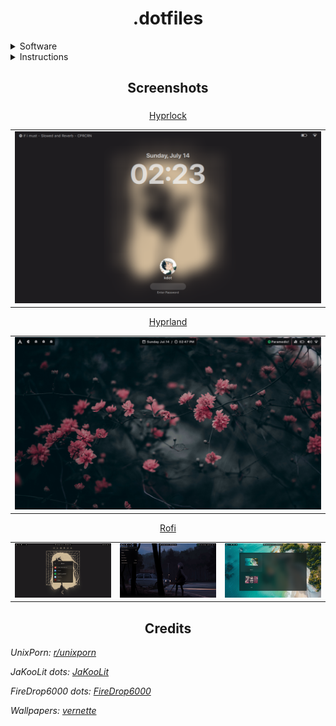 <div align="center">
  <h1>.dotfiles</h1>
</div>

<details>
  <summary>Software</summary>

 - **Display Manager:** [ly](https://github.com/fairyglade/ly)
 - **WM:** Hyprland
 - **Fonts:** San Francisco Fonts
 - **Launcher:** Rofi
 - **Bar:** Waybar
 - **Notifications:** Dunst
 - **LockScreen:** Hyprlock
 - **Idle Daemon:** Hypridle
 - **Terminal:** Alacritty
 - **Wallpaper Daemon:** Swww
 - **Wallpapers:** [Discord](https://discord.gg/TnJ4h5K), [Repo](https://github.com/vernette/wallpapers)

<blockquote>
  <b>Note:</b> For a list of dependencies, see <a href="https://github.com/KeyyWYD/arch-stuffs/blob/main/setup.sh"><code>setup.sh</code></a>
</blockquote>
</details>

<details>
  <summary>Instructions</summary>

```sh
# Dotfiles
git clone https://github.com/KeyyWYD/arch-stuffs $HOME/dotfiles
cd $HOME/dotfiles
git submodule init && git submodule update --recursive
cp -r .config/* $HOME/.config
cp -r .zsh $HOME
cp -r .zshrc $HOME
```

  <details>
    <summary>Keybinds</summary>
    <div align="center">
      <h2>Keybinds</h2>
 
        | Keys | Action |
        | :--- | :--- |
        | <kbd>Super</kbd> + <kbd>Return</kbd> | Open Terminal |
        | <kbd>Super</kbd> + <kbd>Q</kbd> | Kill Process |
        | <kbd>Super</kbd> + <kbd>Ctrl</kbd>+ <kbd>Q</kbd> | Lock Screen |
        | <kbd>Super</kbd> + <kbd>Shift</kbd> + <kbd>Q</kbd> | Log Out |
        | <kbd>Super</kbd> + <kbd>D</kbd> | Open File Manager |
        | <kbd>Super</kbd> + <kbd>Tab</kbd> | Toggle Floating Mode for Windows |
        | <kbd>Super</kbd> + <kbd>Space</kbd> | Open App Menu |
        | <kbd>Super</kbd> + <kbd>Shift</kbd> + <kbd>W</kbd> | Update Wallpaper |
        | <kbd>Super</kbd> + <kbd>F</kbd> | Toggle Fullscreen Mode for Windows |
        | <kbd>Super</kbd> + <kbd>←</kbd><kbd>→</kbd><kbd>↑</kbd><kbd>↓</kbd> | Move Window Focus |
        | <kbd>Super</kbd> + <kbd>Ctrl</kbd> + <kbd>←</kbd><kbd>→</kbd><kbd>↑</kbd><kbd>↓</kbd> | Move Window |
        | <kbd>Super</kbd> + <kbd>Shift</kbd> + <kbd>←</kbd><kbd>→</kbd><kbd>↑</kbd><kbd>↓</kbd> | Resize Window |
        | <kbd>Super</kbd> + <kbd>[0-9]</kbd> | Switch Workspaces |
        | <kbd>Super</kbd> + <kbd>Shift</kbd> + <kbd>[0-9]</kbd> | Move Focused Window to Other Workspace | 

  </details>
</details>

<div align="center">
  <h2>Screenshots</h2>
  <h3></h3>
</div>

<div align="center">
  <table>
    <tr><a href="https://github.com/hyprwm/hyprlock">Hyprlock</a></tr><tr><td>
    <img src="https://raw.githubusercontent.com/KeyyWYD/arch-stuffs/main/assets/img/lock.png"/></td></tr>
  </table>
</div>

<div align="center">
  <table>
    <tr><a href="https://wiki.hyprland.org">Hyprland</a></tr><tr><td>
    <img src="https://raw.githubusercontent.com/KeyyWYD/arch-stuffs/main/assets/img/home.png"/></td></tr>
  </table>
</div>

<div align="center">
  <table>
    <tr><a href="https://github.com/lbonn/rofi">Rofi</a></tr><tr><td>
    <img src="https://raw.githubusercontent.com/KeyyWYD/arch-stuffs/main/assets/img/rofi-1.png"/></td><td>
    <img src="https://raw.githubusercontent.com/KeyyWYD/arch-stuffs/main/assets/img/rofi-2.png"/></td><td>
    <img src="https://raw.githubusercontent.com/KeyyWYD/arch-stuffs/main/assets/img/rofi-3.png"/></td></tr>
  </table>
</div>

<div align="center">
  <h2>Credits</h2>
</div>

_UnixPorn: [r/unixporn](https://www.reddit.com/r/unixporn/)_

_JaKooLit dots: [JaKooLit](https://github.com/JaKooLit/Hyprland-Dots)_

_FireDrop6000 dots: [FireDrop6000](https://github.com/FireDrop6000/hyprland-mydots)_

_Wallpapers: [vernette](https://github.com/vernette)_